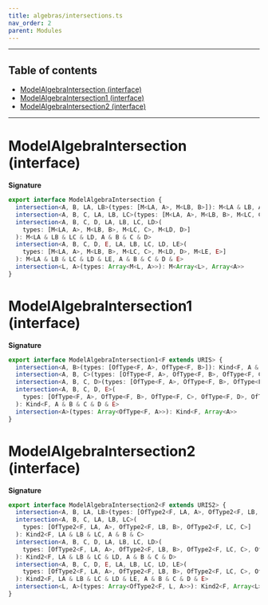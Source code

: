 ```yaml
---
title: algebras/intersections.ts
nav_order: 2
parent: Modules
---
```


---

<h2 class="text-delta">Table of contents</h2>

- [ModelAlgebraIntersection (interface)](#modelalgebraintersection-interface)
- [ModelAlgebraIntersection1 (interface)](#modelalgebraintersection1-interface)
- [ModelAlgebraIntersection2 (interface)](#modelalgebraintersection2-interface)

---

# ModelAlgebraIntersection (interface)

**Signature**

```ts
export interface ModelAlgebraIntersection {
  intersection<A, B, LA, LB>(types: [M<LA, A>, M<LB, B>]): M<LA & LB, A & B>
  intersection<A, B, C, LA, LB, LC>(types: [M<LA, A>, M<LB, B>, M<LC, C>]): M<LA & LB & LC, A & B & C>
  intersection<A, B, C, D, LA, LB, LC, LD>(
    types: [M<LA, A>, M<LB, B>, M<LC, C>, M<LD, D>]
  ): M<LA & LB & LC & LD, A & B & C & D>
  intersection<A, B, C, D, E, LA, LB, LC, LD, LE>(
    types: [M<LA, A>, M<LB, B>, M<LC, C>, M<LD, D>, M<LE, E>]
  ): M<LA & LB & LC & LD & LE, A & B & C & D & E>
  intersection<L, A>(types: Array<M<L, A>>): M<Array<L>, Array<A>>
}
```

# ModelAlgebraIntersection1 (interface)

**Signature**

```ts
export interface ModelAlgebraIntersection1<F extends URIS> {
  intersection<A, B>(types: [OfType<F, A>, OfType<F, B>]): Kind<F, A & B>
  intersection<A, B, C>(types: [OfType<F, A>, OfType<F, B>, OfType<F, C>]): Kind<F, A & B & C>
  intersection<A, B, C, D>(types: [OfType<F, A>, OfType<F, B>, OfType<F, C>, OfType<F, D>]): Kind<F, A & B & C & D>
  intersection<A, B, C, D, E>(
    types: [OfType<F, A>, OfType<F, B>, OfType<F, C>, OfType<F, D>, OfType<F, E>]
  ): Kind<F, A & B & C & D & E>
  intersection<A>(types: Array<OfType<F, A>>): Kind<F, Array<A>>
}
```

# ModelAlgebraIntersection2 (interface)

**Signature**

```ts
export interface ModelAlgebraIntersection2<F extends URIS2> {
  intersection<A, B, LA, LB>(types: [OfType2<F, LA, A>, OfType2<F, LB, B>]): Kind2<F, LA & LB, A & B>
  intersection<A, B, C, LA, LB, LC>(
    types: [OfType2<F, LA, A>, OfType2<F, LB, B>, OfType2<F, LC, C>]
  ): Kind2<F, LA & LB & LC, A & B & C>
  intersection<A, B, C, D, LA, LB, LC, LD>(
    types: [OfType2<F, LA, A>, OfType2<F, LB, B>, OfType2<F, LC, C>, OfType2<F, LD, D>]
  ): Kind2<F, LA & LB & LC & LD, A & B & C & D>
  intersection<A, B, C, D, E, LA, LB, LC, LD, LE>(
    types: [OfType2<F, LA, A>, OfType2<F, LB, B>, OfType2<F, LC, C>, OfType2<F, LD, D>, OfType2<F, LE, E>]
  ): Kind2<F, LA & LB & LC & LD & LE, A & B & C & D & E>
  intersection<L, A>(types: Array<OfType2<F, L, A>>): Kind2<F, Array<L>, Array<A>>
}
```
